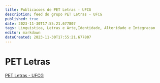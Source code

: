 ```yaml
---
title: Publicacoes de PET Letras - UFCG
description: feed do grupo PET Letras - UFCG
published: true
date: 2023-11-30T17:55:21.677807
tags: Linguistica, Letras e Arte,Identidade, Alteridade e Integracao
editor: markdown
dateCreated: 2023-11-30T17:55:21.677807
---
```


# PET Letras
[PET Letras - UFCG](/grupo/247PETLetrasUFCG.md)